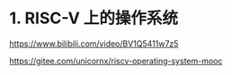 # 1. RISC-V 上的操作系统




https://www.bilibili.com/video/BV1Q5411w7z5




https://gitee.com/unicornx/riscv-operating-system-mooc





































